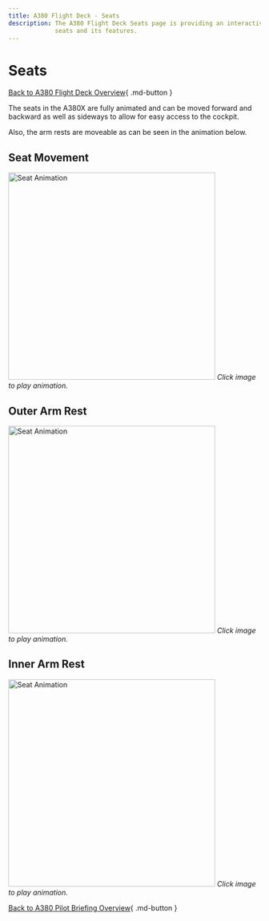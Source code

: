 ```yaml
---
title: A380 Flight Deck - Seats
description: The A380 Flight Deck Seats page is providing an interactive graphical overview of the A380 flight deck 
             seats and its features. 
---
```


# Seats

[Back to A380 Flight Deck Overview](../index.md){ .md-button }

The seats in the A380X are fully animated and can be moved forward and backward as well as sideways to allow for easy 
access to the cockpit. 

Also, the arm rests are moveable as can be seen in the animation below.

## Seat Movement

<img
class="gif-placeholder skip-lightbox"
src="/pilots-corner/a380x/assets/a380x-briefing/flight-deck/seat-animation-ph.png"
data-gif="/pilots-corner/a380x/assets/a380x-briefing/flight-deck/seat-animation.gif"
alt="Seat Animation"
style="cursor:pointer;
width: 413px;
height: auto;">
_Click image to play animation._

## Outer Arm Rest

<img
class="gif-placeholder skip-lightbox"
src="/pilots-corner/a380x/assets/a380x-briefing/flight-deck/outer-arm-rest-animation-ph.png"
data-gif="/pilots-corner/a380x/assets/a380x-briefing/flight-deck/outer-arm-rest-animation.gif"
alt="Seat Animation"
style="cursor:pointer;
width: 413px;
height: auto;">
_Click image to play animation._

## Inner Arm Rest

<img
class="gif-placeholder skip-lightbox"
src="/pilots-corner/a380x/assets/a380x-briefing/flight-deck/inner-arm-rest-animation-ph.png"
data-gif="/pilots-corner/a380x/assets/a380x-briefing/flight-deck/inner-arm-rest-animation.gif"
alt="Seat Animation"
style="cursor:pointer;
width: 413px;
height: auto;">
_Click image to play animation._

[Back to A380 Pilot Briefing Overview](../index.md){ .md-button }

